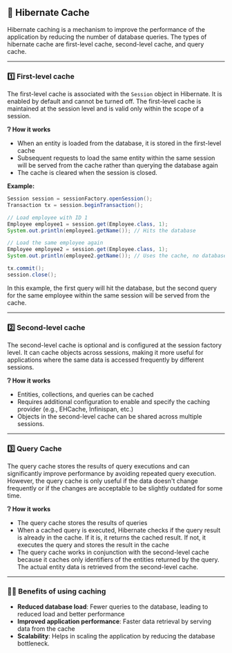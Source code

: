 ## 💾 Hibernate Cache

Hibernate caching is a mechanism to improve the performance of the application by reducing the number of database queries. The types of hibernate cache are first-level cache, second-level cache, and query cache.

---

### 1️⃣ First-level cache

The first-level cache is associated with the `Session` object in Hibernate. It is enabled by default and cannot be turned off. The first-level cache is maintained at the session level and is valid only within the scope of a session.

**❔ How it works**

- When an entity is loaded from the database, it is stored in the first-level cache
- Subsequent requests to load the same entity within the same session will be served from the cache rather than querying the database again
- The cache is cleared when the session is closed.

**Example:**

```java
Session session = sessionFactory.openSession();
Transaction tx = session.beginTransaction();

// Load employee with ID 1
Employee employee1 = session.get(Employee.class, 1);
System.out.println(employee1.getName()); // Hits the database

// Load the same employee again
Employee employee2 = session.get(Employee.class, 1);
System.out.println(employee2.getName()); // Uses the cache, no database hit

tx.commit();
session.close();
```

In this example, the first query will hit the database, but the second query for the same employee within the same session will be served from the cache.

---

### 2️⃣ Second-level cache

The second-level cache is optional and is configured at the session factory level. It can cache objects across sessions, making it more useful for applications where the same data is accessed frequently by different sessions.

**❔ How it works**

- Entities, collections, and queries can be cached
- Requires additional configuration to enable and specify the caching provider (e.g., EHCache, Infinispan, etc.)
- Objects in the second-level cache can be shared across multiple sessions.

---

### 3️⃣ Query Cache

The query cache stores the results of query executions and can significantly improve performance by avoiding repeated query execution. However, the query cache is only useful if the data doesn't change frequently or if the changes are acceptable to be slightly outdated for some time.

**❔ How it works**

- The query cache stores the results of queries
- When a cached query is executed, Hibernate checks if the query result is already in the cache. If it is, it returns the cached result. If not, it executes the query and stores the result in the cache
- The query cache works in conjunction with the second-level cache because it caches only identifiers of the entities returned by the query. The actual entity data is retrieved from the second-level cache.

---

### 👩‍🏫 Benefits of using caching

- **Reduced database load**: Fewer queries to the database, leading to reduced load and better performance
- **Improved application performance**: Faster data retrieval by serving data from the cache
- **Scalability**: Helps in scaling the application by reducing the database bottleneck.